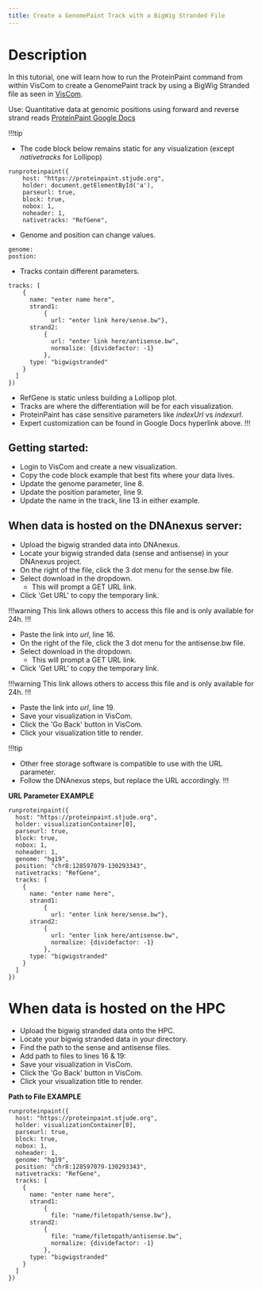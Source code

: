 ```yaml
---
title: Create a GenomePaint Track with a BigWig Stranded File 
---
```

# Description 
In this tutorial, one will learn how to run the ProteinPaint command from within VisCom to create a GenomePaint track by using a BigWig Stranded file as seen in [VisCom](https://viz.stjude.cloud/st-jude-cloud-demo/visualization/genomepaint-stranded-bigwig-example~40).

Use:  Quantitative data at genomic positions using forward and reverse strand reads
[ProteinPaint Google Docs](https://docs.google.com/document/d/1ZnPZKSSajWyNISSLELMozKxrZHQbdxQkkkQFnxw6zTs/edit#heading=h.5m3g10g8lvol)


!!!tip
* The code block below remains static for any visualization (except *nativetracks* for Lollipop)

```JS
runproteinpaint({
    host: "https://proteinpaint.stjude.org",
    holder: document.getElementById('a'),
    parseurl: true,
    block: true,
    nobox: 1,
    noheader: 1,
    nativetracks: "RefGene",
```

*   Genome and position can change values.

``` JS
genome: 
postion: 
```

*	Tracks contain different parameters.

``` JS
tracks: [
    {
      name: "enter name here",
      strand1:
          {
            url: "enter link here/sense.bw"},
      strand2:
          {
            url: "enter link here/antisense.bw",
            normalize: {dividefactor: -1}
          },
      type: "bigwigstranded"
    }
  ]
})
```

*	RefGene is static unless building a Lollipop plot.
*	Tracks are where the differentiation will be for each visualization.
*	ProteinPaint has case sensitive parameters like *indexUrl* vs *indexurl*.
* Expert customization can be found in Google Docs hyperlink above.
!!!

## Getting started:
*   Login to VisCom and create a new visualization.
*   Copy the code block example that best fits where your data lives.
*   Update the genome parameter, line 8.
*   Update the position parameter, line 9.
*   Update the name in the track, line 13 in either example.

## When data is hosted on the DNAnexus server:
*	Upload the bigwig stranded data into DNAnexus.
*	Locate your bigwig stranded data (sense and antisense) in your DNAnexus project.
*	On the right of the file, click the 3 dot menu for the sense.bw file.
*   Select download in the dropdown.
    *	This will prompt a GET URL link.
*	Click 'Get URL' to copy the temporary link.

!!!warning 
This link allows others to access this file and is only available for 24h.
!!!

*	Paste the link into *url*, line 16.
*  On the right of the file, click the 3 dot menu for the antisense.bw file.
*  Select download in the dropdown.
    *	This will prompt a GET URL link.
*	Click 'Get URL' to copy the temporary link.

!!!warning 
This link allows others to access this file and is only available for 24h.
!!!

*	Paste the link into *url*, line 19.
* Save your visualization in VisCom.
* Click the 'Go Back' button in VisCom.
* Click your visualization title to render. 

!!!tip
* Other free storage software is compatible to use with the URL parameter.
* Follow the DNAnexus steps, but replace the URL accordingly.
!!!

**URL Parameter EXAMPLE**
```JS
runproteinpaint({
  host: "https://proteinpaint.stjude.org",
  holder: visualizationContainer[0],
  parseurl: true,
  block: true,
  nobox: 1,
  noheader: 1,
  genome: "hg19",
  position: "chr8:128597079-130293343",
  nativetracks: "RefGene",
  tracks: [
    {
      name: "enter name here",
      strand1:
          {
            url: "enter link here/sense.bw"},
      strand2:
          {
            url: "enter link here/antisense.bw",
            normalize: {dividefactor: -1}
          },
      type: "bigwigstranded"
    }
  ]
})
```

# When data is hosted on the HPC
*	Upload the bigwig stranded data onto the HPC.
*	Locate your bigwig stranded data in your directory.
*	Find the path to the sense and antisense files.
* Add path to files to lines 16 & 19:
* Save your visualization in VisCom.
* Click the 'Go Back' button in VisCom.
* Click your visualization title to render. 

**Path to File EXAMPLE**
```JS
runproteinpaint({
  host: "https://proteinpaint.stjude.org",
  holder: visualizationContainer[0],
  parseurl: true,
  block: true,
  nobox: 1,
  noheader: 1,
  genome: "hg19",
  position: "chr8:128597079-130293343",
  nativetracks: "RefGene",
  tracks: [
    {
      name: "enter name here",
      strand1:
          {
            file: "name/filetopath/sense.bw"},
      strand2:
          {
            file: "name/filetopath/antisense.bw",
            normalize: {dividefactor: -1}
          },
      type: "bigwigstranded"
    }
  ]
})
```